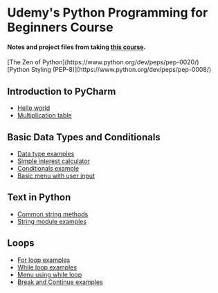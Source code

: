 # Udemy's Python Programming for Beginners Course
<h4>Notes and project files from taking <a href="https://www.udemy.com/python-tutorial-for-beginners">this course</a>.</h4>
[The Zen of Python](https://www.python.org/dev/peps/pep-0020/)<br>
[Python Styling (PEP-8)](https://www.python.org/dev/peps/pep-0008/)

## Introduction to PyCharm
- [Hello world](https://github.com/beef-erikson/PythonProgrammingForBeginnersUdemy/tree/master/PyCharm_Intro/hello_world.py)
- [Multiplication table](https://github.com/beef-erikson/PythonProgrammingForBeginnersUdemy/tree/master/PyCharm_Intro/multiplication_table.py)

## Basic Data Types and Conditionals
- [Data type examples](https://github.com/beef-erikson/PythonProgrammingForBeginnersUdemy/blob/master/Numeric_Data_Types_and_Conditionals/types.py)
- [Simple interest calculator](https://github.com/beef-erikson/PythonProgrammingForBeginnersUdemy/blob/master/Numeric_Data_Types_and_Conditionals/simple_interest.py)
- [Conditionals example](https://github.com/beef-erikson/PythonProgrammingForBeginnersUdemy/blob/master/Numeric_Data_Types_and_Conditionals/conditionals_example.py)
- [Basic menu with user input](https://github.com/beef-erikson/PythonProgrammingForBeginnersUdemy/blob/master/Numeric_Data_Types_and_Conditionals/menu.py)

## Text in Python
- [Common string methods](https://github.com/beef-erikson/PythonProgrammingForBeginnersUdemy/blob/master/Text_In_Python/string_methods.py)
- [String module examples](https://github.com/beef-erikson/PythonProgrammingForBeginnersUdemy/blob/master/Text_In_Python/string_module.py)

## Loops
- [For loop examples](https://github.com/beef-erikson/PythonProgrammingForBeginnersUdemy/blob/master/Loops/for_loops.py)
- [While loop examples](https://github.com/beef-erikson/PythonProgrammingForBeginnersUdemy/blob/master/Loops/while_loops.py)
- [Menu using while loop](https://github.com/beef-erikson/PythonProgrammingForBeginnersUdemy/blob/master/Loops/loop_menu.py)
- [Break and Continue examples](https://github.com/beef-erikson/PythonProgrammingForBeginnersUdemy/blob/master/Loops/break_and_continue.py)
